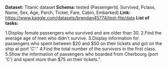 **Dataset:** Titanic dataset
**Schema:** tested (PassengerId, Survived, Pclass, Name, Sex, Age, Parch, Ticket, Fare, Cabin, Embarked)
**Link:** https://www.kaggle.com/datasets/brendan45774/test-file/data
**List of tasks:**

1.Display female passengers who survived and are older than 30.
2.Find the average age of men who didn't survive.
3.Display information for passengers who spent between $20 and $50 on their tickets and got on the ship at port 'C'."
4.Find the total number of the survivors in the first class.
5.Show the information of passengers who boarded from Cherbourg (port 'C') and spent more than $75 on their tickets.".
